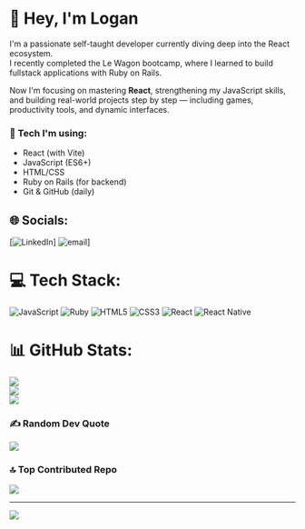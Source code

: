 # 👋 Hey, I'm Logan

I'm a passionate self-taught developer currently diving deep into the React ecosystem.  
I recently completed the Le Wagon bootcamp, where I learned to build fullstack applications with Ruby on Rails.  

Now I'm focusing on mastering **React**, strengthening my JavaScript skills, and building real-world projects step by step — including games, productivity tools, and dynamic interfaces.

### 🔧 Tech I'm using:
- React (with Vite)
- JavaScript (ES6+)
- HTML/CSS
- Ruby on Rails (for backend)
- Git & GitHub (daily)


## 🌐 Socials:
[![LinkedIn](https://img.shields.io/badge/LinkedIn-%230077B5.svg?logo=linkedin&logoColor=white)] ![email](https://img.shields.io/badge/Email-D14836?logo=gmail&logoColor=white)]

# 💻 Tech Stack:
![JavaScript](https://img.shields.io/badge/javascript-%23323330.svg?style=for-the-badge&logo=javascript&logoColor=%23F7DF1E) ![Ruby](https://img.shields.io/badge/ruby-%23CC342D.svg?style=for-the-badge&logo=ruby&logoColor=white) ![HTML5](https://img.shields.io/badge/html5-%23E34F26.svg?style=for-the-badge&logo=html5&logoColor=white) ![CSS3](https://img.shields.io/badge/css3-%231572B6.svg?style=for-the-badge&logo=css3&logoColor=white) ![React](https://img.shields.io/badge/react-%2320232a.svg?style=for-the-badge&logo=react&logoColor=%2361DAFB) ![React Native](https://img.shields.io/badge/react_native-%2320232a.svg?style=for-the-badge&logo=react&logoColor=%2361DAFB)
# 📊 GitHub Stats:
![](https://github-readme-stats.vercel.app/api?username=Logan-Bing&theme=react&hide_border=false&include_all_commits=false&count_private=false)<br/>
![](https://nirzak-streak-stats.vercel.app/?user=Logan-Bing&theme=react&hide_border=false)<br/>
![](https://github-readme-stats.vercel.app/api/top-langs/?username=Logan-Bing&theme=react&hide_border=false&include_all_commits=false&count_private=false&layout=compact)

### ✍️ Random Dev Quote
![](https://quotes-github-readme.vercel.app/api?type=horizontal&theme=tokyonight)

### 🔝 Top Contributed Repo
![](https://github-contributor-stats.vercel.app/api?username=Logan-Bing&limit=5&theme=dark&combine_all_yearly_contributions=true)

---
[![](https://visitcount.itsvg.in/api?id=Logan-Bing&icon=0&color=0)](https://visitcount.itsvg.in)

<!-- Proudly created with GPRM ( https://gprm.itsvg.in ) -->
